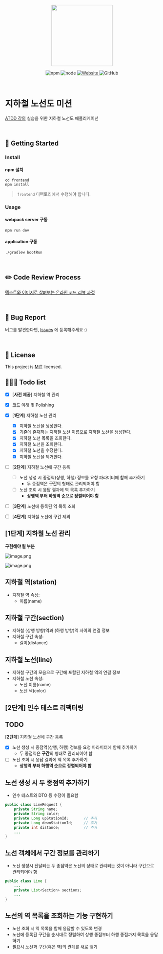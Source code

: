 <p align="center">
    <img width="200px;" src="https://raw.githubusercontent.com/woowacourse/atdd-subway-admin-frontend/master/images/main_logo.png"/>
</p>
<p align="center">
  <img alt="npm" src="https://img.shields.io/badge/npm-%3E%3D%205.5.0-blue">
  <img alt="node" src="https://img.shields.io/badge/node-%3E%3D%209.3.0-blue">
  <a href="https://edu.nextstep.camp/c/R89PYi5H" alt="nextstep atdd">
    <img alt="Website" src="https://img.shields.io/website?url=https%3A%2F%2Fedu.nextstep.camp%2Fc%2FR89PYi5H">
  </a>
  <img alt="GitHub" src="https://img.shields.io/github/license/next-step/atdd-subway-admin">
</p>

<br>

# 지하철 노선도 미션
[ATDD 강의](https://edu.nextstep.camp/c/R89PYi5H) 실습을 위한 지하철 노선도 애플리케이션

<br>

## 🚀 Getting Started

### Install
#### npm 설치
```
cd frontend
npm install
```
> `frontend` 디렉토리에서 수행해야 합니다.

### Usage
#### webpack server 구동
```
npm run dev
```
#### application 구동
```
./gradlew bootRun
```
<br>

## ✏️ Code Review Process
[텍스트와 이미지로 살펴보는 온라인 코드 리뷰 과정](https://github.com/next-step/nextstep-docs/tree/master/codereview)

<br>

## 🐞 Bug Report

버그를 발견한다면, [Issues](https://github.com/next-step/atdd-subway-admin/issues) 에 등록해주세요 :)

<br>

## 📝 License

This project is [MIT](https://github.com/next-step/atdd-subway-admin/blob/master/LICENSE.md) licensed.



## 👨🏻‍💻 Todo list

- [x] [**사전 제공**] 지하철 역 관리
- [x] 코드 이해 및 Polishing
- [x] [**1단계**] 지하철 노선 관리
  - [x] 지하철 노선을 생성한다.
  - [x] 기존에 존재하는 지하철 노선 이름으로 지하철 노선을 생성한다.
  - [x] 지하철 노선 목록을 조회한다.
  - [x] 지하철 노선을 조회한다.
  - [x] 지하철 노선을 수정한다.
  - [x] 지하철 노선을 제거한다.

- [ ] [**2단계**] 지하철 노선에 구간 등록  
  - [ ] 노선 생성 시 종점역(상행, 하행) 정보를 요청 파라미터에 함께 추가하기  
    - 두 종점역은 **구간**의 형태로 관리되어야 함  
  - [ ] 노선 조회 시 응답 결과에 역 목록 추가하기  
    - **상행역 부터 하행역 순으로 정렬되어야 함**  
  
- [ ] [**3단계**] 노선에 등록된 역 목록 조회
- [ ] [**4단계**] 지하철 노선에 구간 제외



## [1단계] 지하철 노선 관리

**구현해야 될 부분**

![image.png](https://tva1.sinaimg.cn/large/008i3skNgy1gr55v4rh3sj30vb0u0wk1.jpg)



![image.png](https://nextstep-storage.s3.ap-northeast-2.amazonaws.com/155885260e20466497cbf3f344cf7a5d)

## 지하철 역(station)

- 지하철 역 속성:
  - 이름(name)

## 지하철 구간(section)

- 지하철 (상행 방향)역과 (하행 방향)역 사이의 연결 정보
- 지하철 구간 속성:
  - 길이(distance)

## 지하철 노선(line)

- 지하철 구간의 모음으로 구간에 포함된 지하철 역의 연결 정보
- 지하철 노선 속성:
  - 노선 이름(name)
  - 노선 색(color)

## [2단계] 인수 테스트 리팩터링  

## TODO

[**2단계**] 지하철 노선에 구간 등록  

- [x] 노선 생성 시 종점역(상행, 하행) 정보를 요청 파라미터에 함께 추가하기  
  - 두 종점역은 **구간**의 형태로 관리되어야 함  
- [ ] 노선 조회 시 응답 결과에 역 목록 추가하기  
  - **상행역 부터 하행역 순으로 정렬되어야 함**  

## 노선 생성 시 두 종점역 추가하기

- 인수 테스트와 DTO 등 수정이 필요함

```java
public class LineRequest {
    private String name;
    private String color;
    private Long upStationId;       // 추가
    private Long downStationId;     // 추가
    private int distance;           // 추가
    ...
}
```

## 노선 객체에서 구간 정보를 관리하기

- 노선 생성시 전달되는 두 종점역은 노선의 상태로 관리되는 것이 아니라 구간으로 관리되어야 함

```java
public class Line {
    ...
    private List<Section> sections;
    ...
}
```

## 노선의 역 목록을 조회하는 기능 구현하기

- 노선 조회 시 역 목록을 함께 응답할 수 있도록 변경
- 노선에 등록된 구간을 순서대로 정렬하여 상행 종점부터 하행 종점까지 목록을 응답하기
- 필요시 노선과 구간(혹은 역)의 관계를 새로 맺기


